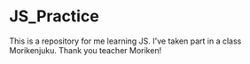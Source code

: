 ﻿# JS_Practice
This is a repository for me learning JS.
I've taken part in a class Morikenjuku.
Thank you teacher Moriken!
